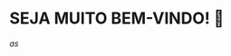 ###

<!--
**filiperslima/filiperslima** is a ✨ _special_ ✨ repository because its `README.md` (this file) appears on your GitHub profile.

Here are some ideas to get you started:

- 🔭 I’m currently working on ...
- 🌱 I’m currently learning ...
- 👯 I’m looking to collaborate on ...
- 🤔 I’m looking for help with ...
- 💬 Ask me about ...
- 📫 How to reach me: ...
- 😄 Pronouns: ...
- ⚡ Fun fact: ...
-->
<h1> SEJA MUITO BEM-VINDO! 👋 <i class="devicon-linkedin-plain-wordmark colored"></i> </h1>


<i class="devicon-javascript-plain colored"> as </i>

<i class="devicon-linkedin-plain-wordmark colored"></i>
<i class="devicon-mysql-plain colored"></i>

<i class="devicon-html5-plain colored"></i>

<i class="devicon-react-original colored"></i>
<i class="devicon-css3-plain colored"></i>
<link rel="stylesheet" href="https://cdn.jsdelivr.net/gh/devicons/devicon@v2.15.1/devicon.min.css">
<i class="devicon-amazonwebservices-original colored"></i>
